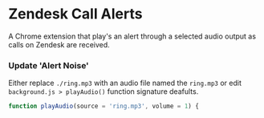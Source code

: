 # Zendesk Call Alerts
 A Chrome extension that play's an alert through a selected audio output as calls on Zendesk are received.

### Update 'Alert Noise'  
Either replace `./ring.mp3` with an audio file named the `ring.mp3` or edit `background.js > playAudio()` function signature deafults.
```js
function playAudio(source = 'ring.mp3', volume = 1) {
```
